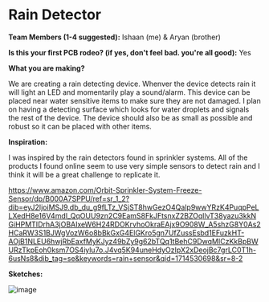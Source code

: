 # Rain Detector

**Team Members (1-4 suggested):**
Ishaan (me) & Aryan (brother)

**Is this your first PCB rodeo? (if yes, don't feel bad. you're all good):**
Yes

**What you are making?**

We are creating a rain detecting device. Whenver the device detects rain it will light an LED and momentarily play a sound/alarm. This device can be placed near water sensitive items to make sure they are not damaged. I plan on having a detecting surface which looks for water droplets and signals the rest of the device. The device should also be as small as possible and robust so it can be placed with other items.

**Inspiration:**

I was inspired by the rain detectors found in sprinkler systems. All of the products I found online seem to use very simple sensors to detect rain and I think it will be a great challenge to replicate it. 

https://www.amazon.com/Orbit-Sprinkler-System-Freeze-Sensor/dp/B000A7SPPU/ref=sr_1_2?dib=eyJ2IjoiMSJ9.db_du_g9fLTz_VSjST8hwGezO4Qalp9wwYRzK4PuqpPeLLXedH8e16V4mdI_QqOUU9zn2C9EamS8FkJFtsnxZ2BZOqllvT38yazu3kkNGiHPMTIDrhA3jOBAIxeW6H24RDOKrvhoOkraEAjx9O908W_A5shzG8Y0As2HCaRW3S1BJWgVozW6o8bBkGxG4ElGKro5gn7UfZussEsbd1EFuzkHT-AOjB1NLEU6hwjRbEaxfMyKJyz49bZy9g62bTQq1tBehC9DwqMICzKkBpBWURzTkpEoh0ksm7OS4iylu7o.J4vq5K94uneHdyOzIpX2xDeojBc7grLC0T1h-6usNs8&dib_tag=se&keywords=rain+sensor&qid=1714530698&sr=8-2

**Sketches:**

![image](https://github.com/MatrixMongoose/the-trail/assets/79065180/60b5635e-7580-4687-b8ea-e14597853704)


